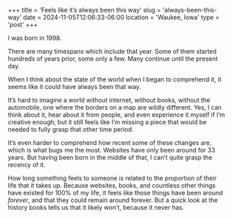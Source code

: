 +++
title = 'Feels like it’s always been this way'
slug = 'always-been-this-way'
date = 2024-11-05T12:06:33-06:00
location = 'Waukee, Iowa'
type = 'post'
+++

I was born in 1998.

There are many timespans which include that year. Some of them started hundreds of years prior, some only a few. Many continue until the present day.

When I think about the state of the world when I began to comprehend it, it seems like it could have always been that way.

It’s hard to imagine a world without internet, without books, without the automobile, one where the borders on a map are wildly different. Yes, I can think about it, hear about it from people, and even experience it myself if I’m creative enough, but it still feels like I’m missing a piece that would be needed to fully grasp that other time period.

It’s even harder to comprehend how recent some of these changes are, which is what bugs me the most. Websites have only been around for 33 years. But having been born in the middle of that, I can’t quite grasp the recency of it.

How long something feels to someone is related to the proportion of their life that it takes up. Because websites, books, and countless other things have existed for 100% of my life, it feels like those things have been around *forever*, and that they could remain around forever. But a quick look at the history books tells us that it likely won’t, because it never has.
